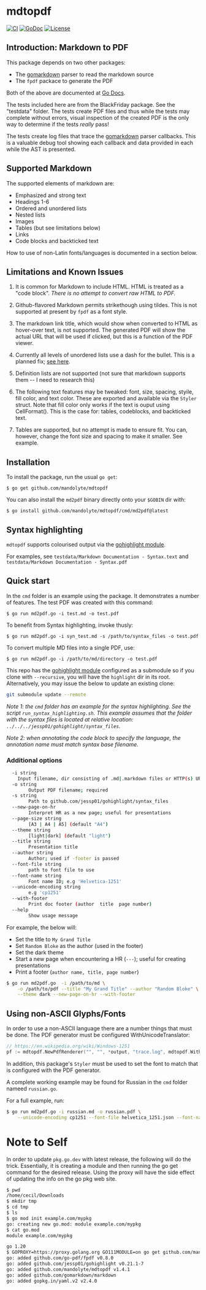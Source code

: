 # mdtopdf

[![CI][badge-build]][build]
[![GoDoc][go-docs-badge]][go-docs]
[![License][badge-license]][license]

## Introduction: Markdown to PDF

This package depends on two other packages:
- The [gomarkdown](https://github.com/gomarkdown/markdown) parser to read the markdown source
- The `fpdf` packace to generate the PDF

Both of the above are documented at [Go Docs](http://godocs.org).

The tests included here are from the BlackFriday package.
See the "testdata" folder.
The tests create PDF files and thus while the tests may complete
without errors, visual inspection of the created PDF is the
only way to determine if the tests *really* pass!

The tests create log files that trace the [gomarkdown](https://github.com/gomarkdown/markdown) parser
callbacks. This is a valuable debug tool showing each callback 
and data provided in each while the AST is presented.

## Supported Markdown
The supported elements of markdown are:
- Emphasized and strong text 
- Headings 1-6
- Ordered and unordered lists
- Nested lists
- Images
- Tables (but see limitations below)
- Links
- Code blocks and backticked text

How to use of non-Latin fonts/languages is documented in a section below.

## Limitations and Known Issues

1. It is common for Markdown to include HTML. HTML is treated as a "code block". *There is no attempt to convert raw HTML to PDF.*

2. Github-flavored Markdown permits strikethough using tildes. This is not supported at present by `fpdf` as a font style.

3. The markdown link title, which would show when converted to HTML as hover-over text, is not supported. The generated PDF will show the actual URL that will be used if clicked, but this is a function of the PDF viewer.

4. Currently all levels of unordered lists use a dash for the bullet. 
This is a planned fix; [see here](https://github.com/mandolyte/mdtopdf/issues/1).

5. Definition lists are not supported (not sure that markdown supports them -- I need to research this)

6. The following text features may be tweaked: font, size, spacing, styile, fill color, and text color. These are exported and available via the `Styler` struct. Note that fill color only works if the text is ouput using CellFormat(). This is the case for: tables, codeblocks, and backticked text.

7. Tables are supported, but no attempt is made to ensure fit. You can, however, change the font size and spacing to make it smaller. See example.



## Installation 

To install the package, run the usual `go get`:
```
$ go get github.com/mandolyte/mdtopdf
```

You can also install the `md2pdf` binary directly onto your `$GOBIN` dir with:
```
$ go install github.com/mandolyte/mdtopdf/cmd/md2pdf@latest
```

## Syntax highlighting

`mdtopdf` supports colourised output via the [gohighlight module](https://github.com/jessp01/gohighlight).

For examples, see `testdata/Markdown Documentation - Syntax.text` and `testdata/Markdown Documentation - Syntax.pdf`

## Quick start

In the `cmd` folder is an example using the package. It demonstrates
a number of features. The test PDF was created with this command:
```
$ go run md2pdf.go -i test.md -o test.pdf
```

To benefit from Syntax highlighting, invoke thusly:

```
$ go run md2pdf.go -i syn_test.md -s /path/to/syntax_files -o test.pdf
```

To convert multiple MD files into a single PDF, use:
```
$ go run md2pdf.go -i /path/to/md/directory -o test.pdf
```

This repo has the [gohighlight module](https://github.com/jessp01/gohighlight) configured as a submodule so if you clone
with `--recursive`, you will have the `highlight` dir in its root. Alternatively, you may issue the below to update an
existing clone:

```sh
git submodule update --remote
```

*Note 1: the `cmd` folder has an example for the syntax highlighting. 
See the script `run_syntax_highlighting.sh`. This example assumes that
the folder with the syntax files is located at relative location:
`../../../jessp01/gohighlight/syntax_files`.*

*Note 2: when annotating the code block to specify the language, the
annotation name must match syntax base filename.*

### Additional options

```sh
  -i string
	Input filename, dir consisting of .md|.markdown files or HTTP(s) URL; default is os.Stdin
  -o string
    	Output PDF filename; required
  -s string
    	Path to github.com/jessp01/gohighlight/syntax_files
  --new-page-on-hr
    	Interpret HR as a new page; useful for presentations
  --page-size string
    	[A3 | A4 | A5] (default "A4")
  --theme string
    	[light|dark] (default "light")
  --title string
    	Presentation title
  --author string
    	Author; used if -footer is passed
  --font-file string
    	path to font file to use
  --font-name string
    	Font name ID; e.g 'Helvetica-1251'
  --unicode-encoding string
    	e.g 'cp1251'
  --with-footer
    	Print doc footer (author  title  page number)
  --help
    	Show usage message
```

For example, the below will:

- Set the title to `My Grand Title`
- Set `Random Bloke` as the author (used in the footer)
- Set the dark theme
- Start a new page when encountering a HR (`---`); useful for creating presentations
- Print a footer (`author name, title, page number`)

```sh
$ go run md2pdf.go  -i /path/to/md \
    -o /path/to/pdf --title "My Grand Title" --author "Random Bloke" \
    --theme dark --new-page-on-hr --with-footer
```

## Using non-ASCII Glyphs/Fonts

In order to use a non-ASCII language there are a number things that must be done. The PDF generator must be configured WithUnicodeTranslator:

```go
// https://en.wikipedia.org/wiki/Windows-1251
pf := mdtopdf.NewPdfRenderer("", "", *output, "trace.log", mdtopdf.WithUnicodeTranslator("cp1251")) 
```

In addition, this package's `Styler` must be used to set the font to match that is configured with the PDF generator.

A complete working example may be found for Russian in the `cmd` folder nameed
`russian.go`.

For a full example, run:

```sh
$ go run md2pdf.go -i russian.md -o russian.pdf \
    --unicode-encoding cp1251 --font-file helvetica_1251.json --font-name Helvetica_1251
```


# Note to Self

In order to update `pkg.go.dev` with latest release, the following will do the trick. 
Essentially, it is creating a module and then running the go get command for the
desired release.
Using the proxy will have the side effect of updating the info on the go pkg web site.

```sh
$ pwd
/home/cecil/Downloads
$ mkdir tmp
$ cd tmp
$ ls
$ go mod init example.com/mypkg
go: creating new go.mod: module example.com/mypkg
$ cat go.mod 
module example.com/mypkg

go 1.20
$ GOPROXY=https://proxy.golang.org GO111MODULE=on go get github.com/mandolyte/mdtopdf@v1.4.1
go: added github.com/go-pdf/fpdf v0.8.0
go: added github.com/jessp01/gohighlight v0.21.1-7
go: added github.com/mandolyte/mdtopdf v1.4.1
go: added github.com/gomarkdown/markdown 
go: added gopkg.in/yaml.v2 v2.4.0
```

[license]: ./LICENSE
[badge-license]: https://img.shields.io/github/license/mandolyte/mdtopdf.svg
[go-docs-badge]: https://godoc.org/github.com/mandolyte/mdtopdf?status.svg
[go-docs]: https://godoc.org/github.com/mandolyte/mdtopdf
[badge-build]: https://github.com/mandolyte/mdtopdf/actions/workflows/go.yml/badge.svg
[build]: https://github.com/mandolyte/mdtopdf/actions/workflows/go.yml
